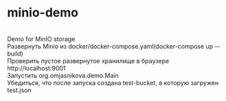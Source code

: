 # minio-demo
<br>Demo for MinIO storage
<br>Развернуть Minio из docker/docker-compose.yaml(docker-compose up --build)
<br>Проверить пустое развернутое хранилище в браузере http://localhost:9001
<br>Запустить org.omjasnikova.demo.Main
<br>Убедиться, что после запуска создана test-bucket, в которую загружен test.json
